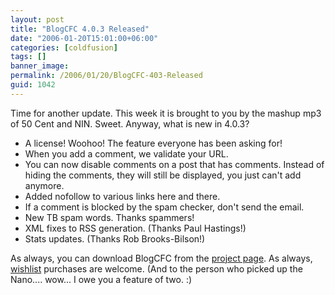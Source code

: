 ```yaml
---
layout: post
title: "BlogCFC 4.0.3 Released"
date: "2006-01-20T15:01:00+06:00"
categories: [coldfusion]
tags: []
banner_image: 
permalink: /2006/01/20/BlogCFC-403-Released
guid: 1042
---
```


Time for another update. This week it is brought to you by the mashup mp3 of 50 Cent and NIN. Sweet. Anyway, what is new in 4.0.3?

<ul>
<li>A license! Woohoo! The feature everyone has been asking for!
<li>When you add a comment, we validate your URL.
<li>You can now disable comments on a post that has comments. Instead of hiding the comments, they will still be displayed, you just can't add anymore. 
<li>Added nofollow to various links here and there.
<li>If a comment is blocked by the spam checker, don't send the email.
<li>New TB spam words. Thanks spammers!
<li>XML fixes to RSS generation. (Thanks Paul Hastings!)
<li>Stats updates. (Thanks Rob Brooks-Bilson!)
</ul>

As always, you can download BlogCFC from the <a href="http://ray.camdenfamily.com/projects/blogcfc">project page</a>. As always, <a href="http://www.amazon.com/o/registry/2TCL1D08EZEYE">wishlist</a> purchases are welcome. (And to the person who picked up the Nano.... wow... I owe you a feature of two. :)
